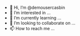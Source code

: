 - 👋 Hi, I’m @demousercasbin
- 👀 I’m interested in ...
- 🌱 I’m currently learning ...
- 💞️ I’m looking to collaborate on ...
- 📫 How to reach me ...

<!---
demousercasbin/demousercasbin is a ✨ special ✨ repository because its `README.md` (this file) appears on your GitHub profile.
You can click the Preview link to take a look at your changes.
--->

